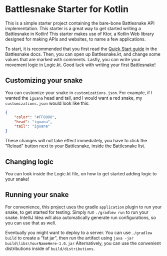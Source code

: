 # Battlesnake Starter for Kotlin
This is a simple starter project containing the bare-bone Battlesnake API implementation. This starter is a great way to get started writing a Battlesnake in Kotlin! This starter makes use of Ktor, a Kotlin Web library designed for making APIs and websites, to name a few applications.  

To start, it is recommended that you first read the [Quick Start guide](https://docs.battlesnake.com/guides/getting-started) in the Battlesnake docs.
Then, you can open up Battlesnake.kt, and change some values that are marked with comments. Lastly, you can write your movement logic in Logic.kt.
Good luck with writing your first Battlesnake!

## Customizing your snake
You can customize your snake in `customizations.json`.
For example, if I wanted the `iguana` head and tail, and I would want a red snake, my `customizations.json` would look like this:
```json
{
    "color": "#FF0000",
    "head": "iguana",
    "tail": "iguana"
}
```

These changes will not take effect immediately, you have to click the "Reload" button next to your Battlesnake, inside the Battlesnake list.

## Changing logic
You can look inside the Logic.kt file, on how to get started adding logic to your snake!

## Running your snake
For convenience, this project uses the gradle `application` plugin to run your snake, to get started for testing.
Simply run `./gradlew run` to run your snake. IntelliJ Idea will also automatically generate run configurations, so you can use that as well.  

Eventually you might want to deploy to a server.
You can use `./gradlew build` to create a "fat jar", then run the artifact using `java -jar build\libs\YourNameHere-1.0.jar`
Alternatively, you can use the convenient distributions inside of `build/distributions`.